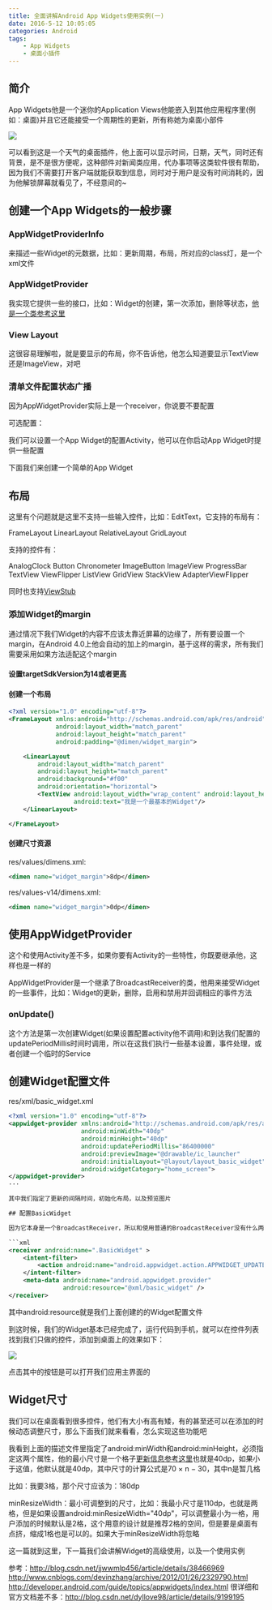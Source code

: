```yaml
---
title: 全面讲解Android App Widgets使用实例(一)
date: 2016-5-12 10:05:05
categories: Android
tags: 
    - App Widgets
    - 桌面小插件
---
```

## 简介

App Widgets他是一个迷你的Application Views他能嵌入到其他应用程序里(例如：桌面)并且它还能接受一个周期性的更新，所有称她为桌面小部件

![](http://7qnc6h.com1.z0.glb.clouddn.com/ez5v229r5wi88141r1przegjpp.png)

可以看到这是一个天气的桌面插件，他上面可以显示时间，日期，天气，同时还有背景，是不是很方便呢，这种部件对新闻类应用，代办事项等这类软件很有帮助，因为我们不需要打开客户端就能获取到信息，同时对于用户是没有时间消耗的，因为他解锁屏幕就看见了，不经意间的~

## 创建一个App Widgets的一般步骤

### AppWidgetProviderInfo

来描述一些Widget的元数据，比如：更新周期，布局，所对应的class灯，是一个xml文件

### AppWidgetProvider

我实现它提供一些的接口，比如：Widget的创建，第一次添加，删除等状态，[他是一个类参考这里](http://developer.android.com/reference/android/appwidget/AppWidgetProvider.html)

### View Layout

这很容易理解啦，就是要显示的布局，你不告诉他，他怎么知道要显示TextView还是ImageView，对吧

### 清单文件配置状态广播

因为AppWidgetProvider实际上是一个receiver，你说要不要配置

可选配置：

我们可以设置一个App Widget的配置Activity，他可以在你启动App Widget时提供一些配置

下面我们来创建一个简单的App Widget

## 布局

这里有个问题就是这里不支持一些输入控件，比如：EditText，它支持的布局有：

FrameLayout
LinearLayout
RelativeLayout
GridLayout

支持的控件有：

AnalogClock
Button
Chronometer
ImageButton
ImageView
ProgressBar
TextView
ViewFlipper
ListView
GridView
StackView
AdapterViewFlipper

同时也支持[ViewStub](http://developer.android.com/reference/android/view/ViewStub.html)

### 添加Widget的margin

通过情况下我们Widget的内容不应该太靠近屏幕的边缘了，所有要设置一个margin，在Android 4.0上他会自动的加上的margin，基于这样的需求，所有我们需要采用如果方法适配这个margin

#### 设置targetSdkVersion为14或者更高

#### 创建一个布局

```xml
<?xml version="1.0" encoding="utf-8"?>
<FrameLayout xmlns:android="http://schemas.android.com/apk/res/android"
             android:layout_width="match_parent"
             android:layout_height="match_parent"
             android:padding="@dimen/widget_margin">

    <LinearLayout
        android:layout_width="match_parent"
        android:layout_height="match_parent"
        android:background="#f00"
        android:orientation="horizontal">
        <TextView android:layout_width="wrap_content" android:layout_height="wrap_content"
                  android:text="我是一个最基本的Widget"/>
    </LinearLayout>

</FrameLayout>
```

#### 创建尺寸资源

res/values/dimens.xml:
```xml
<dimen name="widget_margin">8dp</dimen>
```

res/values-v14/dimens.xml:
```xml
<dimen name="widget_margin">0dp</dimen>
```

## 使用AppWidgetProvider

这个和使用Activity差不多，如果你要有Activity的一些特性，你既要继承他，这样也是一样的

AppWidgetProvider是一个继承了BroadcastReceiver的类，他用来接受Widget的一些事件，比如：Widget的更新，删除，启用和禁用并回调相应的事件方法

### onUpdate()

这个方法是第一次创建Widget(如果设置配置activity他不调用)和到达我们配置的updatePeriodMillis时间时调用，所以在这我们执行一些基本设置，事件处理，或者创建一个临时的Service

## 创建Widget配置文件

res/xml/basic_widget.xml
```xml
<?xml version="1.0" encoding="utf-8"?>
<appwidget-provider xmlns:android="http://schemas.android.com/apk/res/android"
                    android:minWidth="40dp"
                    android:minHeight="40dp"
                    android:updatePeriodMillis="86400000"
                    android:previewImage="@drawable/ic_launcher"
                    android:initialLayout="@layout/layout_basic_widget"
                    android:widgetCategory="home_screen">
</appwidget-provider>
···

其中我们指定了更新的间隔时间，初始化布局，以及预览图片

## 配置BasicWidget

因为它本身是一个BroadcastReceiver，所以和使用普通的BroadcastReceiver没有什么两样，同样需要配置

```xml
<receiver android:name=".BasicWidget" >
    <intent-filter>
        <action android:name="android.appwidget.action.APPWIDGET_UPDATE" />
    </intent-filter>
    <meta-data android:name="android.appwidget.provider"
               android:resource="@xml/basic_widget" />
</receiver>
```

其中android:resource就是我们上面创建的的Widget配置文件

到这时候，我们的Widget基本已经完成了，运行代码到手机，就可以在控件列表找到我们只做的控件，添加到桌面上的效果如下：

![](http://7qnc6h.com1.z0.glb.clouddn.com/82oolrm84vzbmxrsfipyhxzdun.png)

点击其中的按钮是可以打开我们应用主界面的


## Widget尺寸

我们可以在桌面看到很多控件，他们有大小有高有矮，有的甚至还可以在添加的时候动态调整尺寸，那么下面我们就来看看，怎么实现这些功能吧

我看到上面的描述文件里指定了android:minWidth和android:minHeight，必须指定这两个属性，他的最小尺寸是一个格子[更新信息参考这里](http://developer.android.com/guide/practices/ui_guidelines/widget_design.html#anatomy_determining_size)也就是40dp，如果小于这值，他默认就是40dp，其中尺寸的计算公式是70 × n − 30，其中n是暂几格

比如：我要3格，那个尺寸应该为：180dp

minResizeWidth：最小可调整到的尺寸，比如：我最小尺寸是110dp，也就是两格，但是如果设置android:minResizeWidth="40dp"，可以调整最小为一格，用户添加的时候默认是2格，这个用意的设计就是推荐2格的空间，但是要是桌面有点挤，缩成1格也是可以的。如果大于minResizeWidth将忽略

这一篇就到这里，下一篇我们会讲解Widget的高级使用，以及一个使用实例

参考：http://blog.csdn.net/jjwwmlp456/article/details/38466969
http://www.cnblogs.com/devinzhang/archive/2012/01/26/2329790.html
http://developer.android.com/guide/topics/appwidgets/index.html
很详细和官方文档差不多：http://blog.csdn.net/dyllove98/article/details/9199195